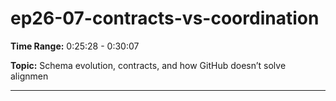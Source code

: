 # ep26-07-contracts-vs-coordination

**Time Range:** 0:25:28 - 0:30:07

**Topic:** Schema evolution, contracts, and how GitHub doesn’t solve alignmen

---


